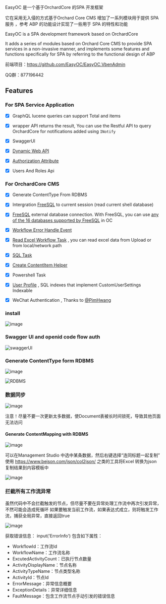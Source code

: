 EasyOC 是一个基于OrchardCore 的SPA 开发框架

它在采用无入侵的方式基于Orchard Core CMS 增加了一系列模块用于提供 SPA服务 ，参考 ABP 的功能设计实现了一些用于 SPA 的特性和功能

EasyOC is a SPA development framework based on OrchardCore

It adds a series of modules based on Orchard Core CMS to provide SPA services in a non-invasive manner, and implements some features and functions specifically for SPA by referring to the functional design of ABP

前端项目：https://github.com/EasyOC/EasyOC.VbenAdmin

QQ群：877196442

## Features


### For SPA Service Application

- [X] GraphQL lucene queries can support Total and items
- [X] wrapper API returns the result, You can use the Restful API to query OrchardCore for notifications added using `INotify`
- [X] SwaggerUI
- [X] [Dynamic Web API](https://github.com/EasyOC/EasyOC/blob/master/src/Modules/EasyOC.OrchardCore.OpenApi/Services/Users/UsersAppService.cs) 
- [x] [Authorization Attribute](https://github.com/EasyOC/EasyOC/blob/master/src/Core/EasyOC.Core/Authorization/Attributes/EOCAuthorizationAttribute.cs)
- [X] Users And Roles Api


### For OrchardCore CMS
- [X] Generate ContentType From RDBMS
- [X] Intergration [FreeSQL](https://github.com/dotnetcore/FreeSql) to current session (read current shell database)
- [X] [FreeSQL](https://github.com/dotnetcore/FreeSql) external database connection. With FreeSQL, you can use [any of the 16 databases supported by FreeSQL](http://www.freesql.net/guide/type-mapping.html#%E5%88%A0%E9%99%A4) in OC
- [X] [Workflow Error Handle Event](#拦截所有工作流异常)
- [X] [Read Excel Workflow Task](https://github.com/EasyOC/EasyOC/issues/1) , you can read excel data from Upload or from local/network path
- [X] [SQL Task ](#数据同步)
- [X] [Create ContentItem Helper](#generate-contentmapping-with-rdbms)
- [X] Powershell Task
- [X] [User Profile](https://github.com/EasyOC/EasyOC/blob/master/src/Modules/EasyOC.OrchardCore.OpenApi/Handlers/UserEventHandler.cs) , SQL indexes that implement CustomUserSettings Indexable
- [X] WeChat Authentication , Thanks to [@PimHwang](https://github.com/PimHwang/OrchardCore.Community)



### install

![image](https://user-images.githubusercontent.com/15613121/146934540-f079cf5a-d462-4458-9ee4-5dd76960e265.png)

### Swagger UI and openid code flow auth
![swaggerUI](https://user-images.githubusercontent.com/15613121/161471700-c7cfc41f-503f-4406-95fd-04c93d93091b.gif)


### Generate ContentType form RDBMS

![image](https://user-images.githubusercontent.com/15613121/146937454-2c890612-4432-4557-82c1-a9795b183782.png)

![RDBMS](https://user-images.githubusercontent.com/15613121/146941715-9d2c9a33-85b3-437b-a61a-0575dee6e0d0.gif)




### 数据同步
![image](https://user-images.githubusercontent.com/15613121/146942701-38d9107e-bab9-4b62-be29-5fc89b43ace1.png)

注意！尽量不要一次更新太多数据，使Document表被长时间锁死，导致其他页面无法访问

#### Generate ContentMapping with RDBMS
![image](https://user-images.githubusercontent.com/15613121/146943163-507150d8-e0a3-48a2-9d32-0ed52dbf1caa.png)

可以在Management Studio 中选中某条数据，然后右键选择“连同标题一起复制”  使用 https://www.bejson.com/json/col2json/ 之类的工具将Excel 转换为json
复制结果到内容模板中

![image](https://user-images.githubusercontent.com/15613121/146943754-954829f4-9a82-4134-b702-0698b2d043f1.png)


### 拦截所有工作流异常 

虽然代码中不会拦截触发的节点，但尽量不要在异常处理工作流中再次引发异常，不然可能会造成死循环
如果要触发当前工作流，如果表达式成立，则将触发工作流，捕获全局异常，直接返回true

![image](https://user-images.githubusercontent.com/15613121/146947303-a3a231b6-500f-43e6-b7c5-2ba5bcc8b240.png)

获取错误信息： input('ErrorInfo')
包含如下属性：

- WorkflowId：工作流Id
- WorkflowName：工作流名称
- ExcutedActivityCount：已执行节点数量
- ActivityDisplayName：节点名称
- ActivityTypeName：节点类型名称
- ActivityId：节点Id
- ErrorMessage：异常信息概要
- ExceptionDetails：异常详细信息
- FaultMessage：包含工作流节点手动引发的错误信息
